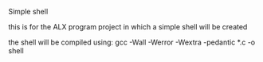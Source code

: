 Simple shell

this is for the ALX program project in which a simple shell will be created

the shell will be compiled using:
gcc -Wall -Werror -Wextra -pedantic *.c -o shell

